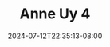 --- 
title: "Anne Uy 4"
description: "nonton bokeh Anne Uy 4 doodstream full vidio new"
date: 2024-07-12T22:35:13-08:00
file_code: "a1c92n2s8un8"
draft: false
cover: "wd4o56bsljorrk8l.jpg"
tags: ["Anne", "bokep-indo", "bokep-viral", "bokep-ig"]
length: 122
fld_id: "1483151"
foldername: "Anne uy"
categories: ["Anne uy"]
views: 0
---
